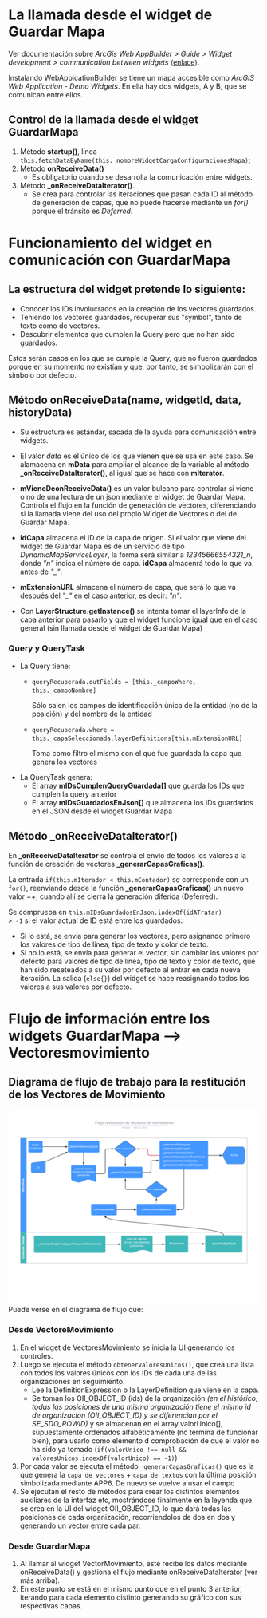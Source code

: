 # La llamada desde el widget de Guardar Mapa
Ver documentación sobre *ArcGis Web AppBuilder > Guide > Widget development > communication between widgets* ([enlace](https://developers.arcgis.com/web-appbuilder/guide/communication-between-widgets.htm)).

Instalando WebAppicationBuilder se tiene un mapa accesible como *ArcGIS Web Application - Demo Widgets*. En ella hay dos widgets, A y B, que se comunican entre ellos.
## Control de la llamada desde el widget GuardarMapa
1. Método **startup()**, línea <code>this.fetchDataByName(this._nombreWidgetCargaConfiguracionesMapa)</code>;
2. Método **onReceiveData()**
   * Es obligatorio cuando se desarrolla la comunicación entre widgets.
3. Método **_onReceiveDataIterator()**.
   * Se crea para controlar las iteraciones que pasan cada ID al método de generación de capas, que no puede hacerse mediante un *for()* porque el tránsito es *Deferred*.

# Funcionamiento del widget en comunicación con GuardarMapa
## La estructura del widget pretende lo siguiente:

- Conocer los IDs involucrados en la creación de los vectores guardados.
- Teniendo los vectores guardados, recuperar sus "symbol", tanto de texto como de vectores.
- Descubrir elementos que cumplen la Query pero que no han sido guardados.

Estos serán casos en los que se cumple la Query, que no fueron guardados porque en su momento no existían y que, por tanto, se simbolizarán con el símbolo por defecto.

## Método onReceiveData(name, widgetId, data, historyData)

- Su estructura es estándar, sacada de la ayuda para comunicación entre widgets.
    
- El valor *data* es el único de los que vienen que se usa en este caso. Se alamacena en **mData** para ampliar el alcance de la variable al método **_onReceiveDataIterator()**, al igual que se hace con **mIterator**.

- **mVieneDeonReceiveData()** es un valor buleano para controlar si viene o no de una lectura de un json mediante el widget de Guardar Mapa. Controla el flujo en la función de generación de vectores, diferenciando si la llamada viene del uso del propio Widget de Vectores o del de Guardar Mapa.

- **idCapa** almacena el ID de la capa de origen. Si el valor que viene del widget de Guardar Mapa es de un servicio de tipo *DynamicMapServiceLayer*, la forma será similar a *12345666554321_n*, donde *"n"* indica el número de capa. **idCapa** almacenrá todo lo que va antes de *"_"*.

- **mExtensionURL** almacena el número de capa, que será lo que va después del *"_"* en el caso anterior, es decir: *"n"*.

- Con **LayerStructure.getInstance()** se intenta tomar el layerInfo de la capa anterior para pasarlo y que el widget funcione igual que en el caso general (sin llamada desde el widget de Guardar Mapa)

### Query y QueryTask

- La Query tiene:
    - <code>queryRecuperada.outFields = [this._campoWhere, this._campoNombre]</code>

        Sólo salen los campos de identificación única de la entidad (no de la posición) y del nombre de la entidad
    - <code>queryRecuperada.where = this._capaSeleccionada.layerDefinitions[this.mExtensionURL]</code>
        
        Toma como filtro el mismo con el que fue guardada la capa que genera los vectores
- La QueryTask genera:
    - El array **mIDsCumplenQueryGuardada[]** que guarda los IDs que cumplen la query anterior
    - El array **mIDsGuardadosEnJson[]** que almacena los IDs guardados en el JSON desde el widget Guardar Mapa

## Método _onReceiveDataIterator()

En **_onReceiveDataIterator** se controla el envío de todos los valores a la función de creación de vectores **_generarCapasGraficas()**.

La entrada <code>if(this.mIterador < this.mContador)</code> se corresponde con un <code>for()</code>, reenviando desde la función **_generarCapasGraficas()** un nuevo valor ++, cuando allí se cierra la generación diferida (Deferred).

Se comprueba en <code>this.mIDsGuardadosEnJson.indexOf(idATratar) > -1</code> si el valor actual de ID está entre los guardados:
- Si lo está, se envía para generar los vectores, pero asignando primero los valores de tipo de línea, tipo de texto y color de texto.
- Si no lo está, se envía para generar el vector, sin cambiar los valores por defecto para valores de tipo de línea, tipo de texto y color de texto, que han sido reseteados a su valor por defecto al entrar en cada nueva iteración.
La salida (<code>else{}</code>) del widget se hace reasignando todos los valores a sus valores por defecto.

# Flujo de información entre los widgets GuardarMapa --> Vectoresmovimiento
## Diagrama de flujo de trabajo para la restitución de los Vectores de Movimiento
![Diagrama de flujo](./images-readme/Flujo.png)
Puede verse en el diagrama de flujo que:
### Desde VectoreMovimiento
1. En el widget de VectoresMovimiento se inicia la UI generando los controles.
2. Luego se ejecuta el método <code>obtenerValoresUnicos()</code>, que crea una lista con todos los valores únicos con los IDs de cada una de las organizaciones en seguimiento.
   * Lee la DefinitionExpression o la LayerDefinition que viene en la capa. 
   * Se toman los OII_OBJECT_ID (ids) de la organización *(en el histórico, todas las posiciones de una misma organización tiene el mismo id de organización (OII_OBJECT_ID) y se diferencian por el SE_SDO_ROWID)* y se almacenan en el array valorUnico[], supuestamente ordenados alfabéticamente (no termina de funcionar bien), para usarlo como elemento d comprobación de que el valor no ha sido ya tomado (<code>if(valorUnico !== null && valoresUnicos.indexOf(valorUnico) == -1)</code>)
3. Por cada valor se ejecuta el método <code>_generarCapasGraficas()</code> que es la que genera la `capa de vectores` + `capa de textos` con la última posición simbolizada mediante APP6.
De nuevo se vuelve a usar el campo 
4. Se ejecutan el resto de métodos para crear los distintos elementos auxiliares de la interfaz etc, mostrándose finalmente en la leyenda que se crea en la UI del widget OII_OBJECT_ID, lo que dará todas las posiciones de cada organización, recorriendolos de dos en dos y generando un vector entre cada par.
### Desde GuardarMapa
1. Al llamar al widget VectorMovimiento, este recibe los datos mediante onReceiveData() y gestiona el flujo mediante onReceiveDataIterator (ver más arriba).
2. En este punto se está en el mismo punto que en el punto 3 anterior, iterando para cada elemento distinto generando su gráfico con sus respectivas capas.
